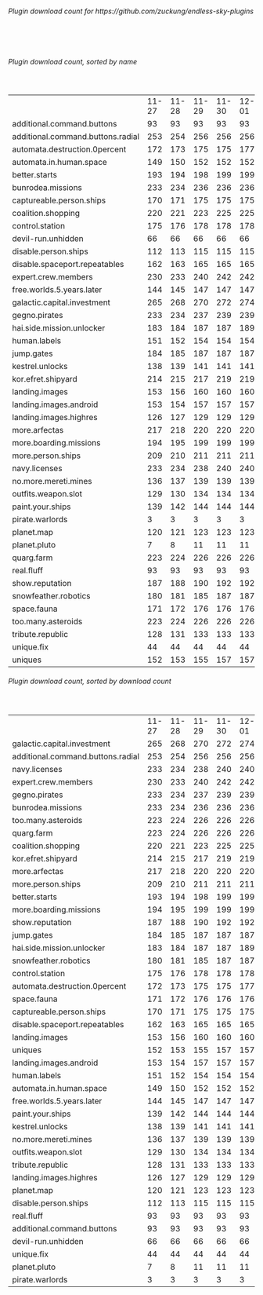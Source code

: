 <h6>Plugin download count for https://github.com/zuckung/endless-sky-plugins</h6><br>
<br>
<h6>Plugin download count, sorted by name</h6><sub><sup><br>
<table>
	<tr>
		<td></td>
		<td>11-27</td>
		<td>11-28</td>
		<td>11-29</td>
		<td>11-30</td>
		<td>12-01</td>
		<td>12-02</td>
		<td>12-03</td>
		<td>today +</td>
	</tr>
	<tr>
		<td>additional.command.buttons</td>
		<td>93</td>
		<td>93</td>
		<td>93</td>
		<td>93</td>
		<td>93</td>
		<td>93</td>
		<td>93</td>
		<td></td>
	</tr>
	<tr>
		<td>additional.command.buttons.radial</td>
		<td>253</td>
		<td>254</td>
		<td>256</td>
		<td>256</td>
		<td>256</td>
		<td>258</td>
		<td>258</td>
		<td></td>
	</tr>
	<tr>
		<td>automata.destruction.0percent</td>
		<td>172</td>
		<td>173</td>
		<td>175</td>
		<td>175</td>
		<td>177</td>
		<td>177</td>
		<td>177</td>
		<td></td>
	</tr>
	<tr>
		<td>automata.in.human.space</td>
		<td>149</td>
		<td>150</td>
		<td>152</td>
		<td>152</td>
		<td>152</td>
		<td>152</td>
		<td>152</td>
		<td></td>
	</tr>
	<tr>
		<td>better.starts</td>
		<td>193</td>
		<td>194</td>
		<td>198</td>
		<td>199</td>
		<td>199</td>
		<td>199</td>
		<td>201</td>
		<td>+ 2</td>
	</tr>
	<tr>
		<td>bunrodea.missions</td>
		<td>233</td>
		<td>234</td>
		<td>236</td>
		<td>236</td>
		<td>236</td>
		<td>236</td>
		<td>236</td>
		<td></td>
	</tr>
	<tr>
		<td>captureable.person.ships</td>
		<td>170</td>
		<td>171</td>
		<td>175</td>
		<td>175</td>
		<td>175</td>
		<td>175</td>
		<td>175</td>
		<td></td>
	</tr>
	<tr>
		<td>coalition.shopping</td>
		<td>220</td>
		<td>221</td>
		<td>223</td>
		<td>225</td>
		<td>225</td>
		<td>225</td>
		<td>225</td>
		<td></td>
	</tr>
	<tr>
		<td>control.station</td>
		<td>175</td>
		<td>176</td>
		<td>178</td>
		<td>178</td>
		<td>178</td>
		<td>180</td>
		<td>180</td>
		<td></td>
	</tr>
	<tr>
		<td>devil-run.unhidden</td>
		<td>66</td>
		<td>66</td>
		<td>66</td>
		<td>66</td>
		<td>66</td>
		<td>66</td>
		<td>66</td>
		<td></td>
	</tr>
	<tr>
		<td>disable.person.ships</td>
		<td>112</td>
		<td>113</td>
		<td>115</td>
		<td>115</td>
		<td>115</td>
		<td>115</td>
		<td>115</td>
		<td></td>
	</tr>
	<tr>
		<td>disable.spaceport.repeatables</td>
		<td>162</td>
		<td>163</td>
		<td>165</td>
		<td>165</td>
		<td>165</td>
		<td>165</td>
		<td>165</td>
		<td></td>
	</tr>
	<tr>
		<td>expert.crew.members</td>
		<td>230</td>
		<td>233</td>
		<td>240</td>
		<td>242</td>
		<td>242</td>
		<td>242</td>
		<td>242</td>
		<td></td>
	</tr>
	<tr>
		<td>free.worlds.5.years.later</td>
		<td>144</td>
		<td>145</td>
		<td>147</td>
		<td>147</td>
		<td>147</td>
		<td>147</td>
		<td>147</td>
		<td></td>
	</tr>
	<tr>
		<td>galactic.capital.investment</td>
		<td>265</td>
		<td>268</td>
		<td>270</td>
		<td>272</td>
		<td>274</td>
		<td>274</td>
		<td>274</td>
		<td></td>
	</tr>
	<tr>
		<td>gegno.pirates</td>
		<td>233</td>
		<td>234</td>
		<td>237</td>
		<td>239</td>
		<td>239</td>
		<td>239</td>
		<td>239</td>
		<td></td>
	</tr>
	<tr>
		<td>hai.side.mission.unlocker</td>
		<td>183</td>
		<td>184</td>
		<td>187</td>
		<td>187</td>
		<td>189</td>
		<td>189</td>
		<td>189</td>
		<td></td>
	</tr>
	<tr>
		<td>human.labels</td>
		<td>151</td>
		<td>152</td>
		<td>154</td>
		<td>154</td>
		<td>154</td>
		<td>154</td>
		<td>154</td>
		<td></td>
	</tr>
	<tr>
		<td>jump.gates</td>
		<td>184</td>
		<td>185</td>
		<td>187</td>
		<td>187</td>
		<td>187</td>
		<td>187</td>
		<td>189</td>
		<td>+ 2</td>
	</tr>
	<tr>
		<td>kestrel.unlocks</td>
		<td>138</td>
		<td>139</td>
		<td>141</td>
		<td>141</td>
		<td>141</td>
		<td>141</td>
		<td>143</td>
		<td>+ 2</td>
	</tr>
	<tr>
		<td>kor.efret.shipyard</td>
		<td>214</td>
		<td>215</td>
		<td>217</td>
		<td>219</td>
		<td>219</td>
		<td>219</td>
		<td>221</td>
		<td>+ 2</td>
	</tr>
	<tr>
		<td>landing.images</td>
		<td>153</td>
		<td>156</td>
		<td>160</td>
		<td>160</td>
		<td>160</td>
		<td>160</td>
		<td>160</td>
		<td></td>
	</tr>
	<tr>
		<td>landing.images.android</td>
		<td>153</td>
		<td>154</td>
		<td>157</td>
		<td>157</td>
		<td>157</td>
		<td>157</td>
		<td>157</td>
		<td></td>
	</tr>
	<tr>
		<td>landing.images.highres</td>
		<td>126</td>
		<td>127</td>
		<td>129</td>
		<td>129</td>
		<td>129</td>
		<td>129</td>
		<td>129</td>
		<td></td>
	</tr>
	<tr>
		<td>more.arfectas</td>
		<td>217</td>
		<td>218</td>
		<td>220</td>
		<td>220</td>
		<td>220</td>
		<td>220</td>
		<td>220</td>
		<td></td>
	</tr>
	<tr>
		<td>more.boarding.missions</td>
		<td>194</td>
		<td>195</td>
		<td>199</td>
		<td>199</td>
		<td>199</td>
		<td>199</td>
		<td>199</td>
		<td></td>
	</tr>
	<tr>
		<td>more.person.ships</td>
		<td>209</td>
		<td>210</td>
		<td>211</td>
		<td>211</td>
		<td>211</td>
		<td>211</td>
		<td>211</td>
		<td></td>
	</tr>
	<tr>
		<td>navy.licenses</td>
		<td>233</td>
		<td>234</td>
		<td>238</td>
		<td>240</td>
		<td>240</td>
		<td>240</td>
		<td>242</td>
		<td>+ 2</td>
	</tr>
	<tr>
		<td>no.more.mereti.mines</td>
		<td>136</td>
		<td>137</td>
		<td>139</td>
		<td>139</td>
		<td>139</td>
		<td>139</td>
		<td>139</td>
		<td></td>
	</tr>
	<tr>
		<td>outfits.weapon.slot</td>
		<td>129</td>
		<td>130</td>
		<td>134</td>
		<td>134</td>
		<td>134</td>
		<td>134</td>
		<td>134</td>
		<td></td>
	</tr>
	<tr>
		<td>paint.your.ships</td>
		<td>139</td>
		<td>142</td>
		<td>144</td>
		<td>144</td>
		<td>144</td>
		<td>144</td>
		<td>144</td>
		<td></td>
	</tr>
	<tr>
		<td>pirate.warlords</td>
		<td>3</td>
		<td>3</td>
		<td>3</td>
		<td>3</td>
		<td>3</td>
		<td>3</td>
		<td>3</td>
		<td></td>
	</tr>
	<tr>
		<td>planet.map</td>
		<td>120</td>
		<td>121</td>
		<td>123</td>
		<td>123</td>
		<td>123</td>
		<td>123</td>
		<td>123</td>
		<td></td>
	</tr>
	<tr>
		<td>planet.pluto</td>
		<td>7</td>
		<td>8</td>
		<td>11</td>
		<td>11</td>
		<td>11</td>
		<td>13</td>
		<td>13</td>
		<td></td>
	</tr>
	<tr>
		<td>quarg.farm</td>
		<td>223</td>
		<td>224</td>
		<td>226</td>
		<td>226</td>
		<td>226</td>
		<td>226</td>
		<td>226</td>
		<td></td>
	</tr>
	<tr>
		<td>real.fluff</td>
		<td>93</td>
		<td>93</td>
		<td>93</td>
		<td>93</td>
		<td>93</td>
		<td>93</td>
		<td>93</td>
		<td></td>
	</tr>
	<tr>
		<td>show.reputation</td>
		<td>187</td>
		<td>188</td>
		<td>190</td>
		<td>192</td>
		<td>192</td>
		<td>192</td>
		<td>192</td>
		<td></td>
	</tr>
	<tr>
		<td>snowfeather.robotics</td>
		<td>180</td>
		<td>181</td>
		<td>185</td>
		<td>187</td>
		<td>187</td>
		<td>187</td>
		<td>187</td>
		<td></td>
	</tr>
	<tr>
		<td>space.fauna</td>
		<td>171</td>
		<td>172</td>
		<td>176</td>
		<td>176</td>
		<td>176</td>
		<td>176</td>
		<td>176</td>
		<td></td>
	</tr>
	<tr>
		<td>too.many.asteroids</td>
		<td>223</td>
		<td>224</td>
		<td>226</td>
		<td>226</td>
		<td>226</td>
		<td>226</td>
		<td>228</td>
		<td>+ 2</td>
	</tr>
	<tr>
		<td>tribute.republic</td>
		<td>128</td>
		<td>131</td>
		<td>133</td>
		<td>133</td>
		<td>133</td>
		<td>133</td>
		<td>133</td>
		<td></td>
	</tr>
	<tr>
		<td>unique.fix</td>
		<td>44</td>
		<td>44</td>
		<td>44</td>
		<td>44</td>
		<td>44</td>
		<td>44</td>
		<td>44</td>
		<td></td>
	</tr>
	<tr>
		<td>uniques</td>
		<td>152</td>
		<td>153</td>
		<td>155</td>
		<td>157</td>
		<td>157</td>
		<td>157</td>
		<td>157</td>
		<td></td>
	</tr>
</table>
</sub></sup>
<h6>Plugin download count, sorted by download count</h6><sub><sup><br>
<table>
	<tr>
		<td></td>
		<td>11-27</td>
		<td>11-28</td>
		<td>11-29</td>
		<td>11-30</td>
		<td>12-01</td>
		<td>12-02</td>
		<td>12-03</td>
		<td>today +</td>
	</tr>
	<tr>
		<td>galactic.capital.investment</td>
		<td>265</td>
		<td>268</td>
		<td>270</td>
		<td>272</td>
		<td>274</td>
		<td>274</td>
		<td>274</td>
		<td></td>
	</tr>
	<tr>
		<td>additional.command.buttons.radial</td>
		<td>253</td>
		<td>254</td>
		<td>256</td>
		<td>256</td>
		<td>256</td>
		<td>258</td>
		<td>258</td>
		<td></td>
	</tr>
	<tr>
		<td>navy.licenses</td>
		<td>233</td>
		<td>234</td>
		<td>238</td>
		<td>240</td>
		<td>240</td>
		<td>240</td>
		<td>242</td>
		<td>+ 2</td>
	</tr>
	<tr>
		<td>expert.crew.members</td>
		<td>230</td>
		<td>233</td>
		<td>240</td>
		<td>242</td>
		<td>242</td>
		<td>242</td>
		<td>242</td>
		<td></td>
	</tr>
	<tr>
		<td>gegno.pirates</td>
		<td>233</td>
		<td>234</td>
		<td>237</td>
		<td>239</td>
		<td>239</td>
		<td>239</td>
		<td>239</td>
		<td></td>
	</tr>
	<tr>
		<td>bunrodea.missions</td>
		<td>233</td>
		<td>234</td>
		<td>236</td>
		<td>236</td>
		<td>236</td>
		<td>236</td>
		<td>236</td>
		<td></td>
	</tr>
	<tr>
		<td>too.many.asteroids</td>
		<td>223</td>
		<td>224</td>
		<td>226</td>
		<td>226</td>
		<td>226</td>
		<td>226</td>
		<td>228</td>
		<td>+ 2</td>
	</tr>
	<tr>
		<td>quarg.farm</td>
		<td>223</td>
		<td>224</td>
		<td>226</td>
		<td>226</td>
		<td>226</td>
		<td>226</td>
		<td>226</td>
		<td></td>
	</tr>
	<tr>
		<td>coalition.shopping</td>
		<td>220</td>
		<td>221</td>
		<td>223</td>
		<td>225</td>
		<td>225</td>
		<td>225</td>
		<td>225</td>
		<td></td>
	</tr>
	<tr>
		<td>kor.efret.shipyard</td>
		<td>214</td>
		<td>215</td>
		<td>217</td>
		<td>219</td>
		<td>219</td>
		<td>219</td>
		<td>221</td>
		<td>+ 2</td>
	</tr>
	<tr>
		<td>more.arfectas</td>
		<td>217</td>
		<td>218</td>
		<td>220</td>
		<td>220</td>
		<td>220</td>
		<td>220</td>
		<td>220</td>
		<td></td>
	</tr>
	<tr>
		<td>more.person.ships</td>
		<td>209</td>
		<td>210</td>
		<td>211</td>
		<td>211</td>
		<td>211</td>
		<td>211</td>
		<td>211</td>
		<td></td>
	</tr>
	<tr>
		<td>better.starts</td>
		<td>193</td>
		<td>194</td>
		<td>198</td>
		<td>199</td>
		<td>199</td>
		<td>199</td>
		<td>201</td>
		<td>+ 2</td>
	</tr>
	<tr>
		<td>more.boarding.missions</td>
		<td>194</td>
		<td>195</td>
		<td>199</td>
		<td>199</td>
		<td>199</td>
		<td>199</td>
		<td>199</td>
		<td></td>
	</tr>
	<tr>
		<td>show.reputation</td>
		<td>187</td>
		<td>188</td>
		<td>190</td>
		<td>192</td>
		<td>192</td>
		<td>192</td>
		<td>192</td>
		<td></td>
	</tr>
	<tr>
		<td>jump.gates</td>
		<td>184</td>
		<td>185</td>
		<td>187</td>
		<td>187</td>
		<td>187</td>
		<td>187</td>
		<td>189</td>
		<td>+ 2</td>
	</tr>
	<tr>
		<td>hai.side.mission.unlocker</td>
		<td>183</td>
		<td>184</td>
		<td>187</td>
		<td>187</td>
		<td>189</td>
		<td>189</td>
		<td>189</td>
		<td></td>
	</tr>
	<tr>
		<td>snowfeather.robotics</td>
		<td>180</td>
		<td>181</td>
		<td>185</td>
		<td>187</td>
		<td>187</td>
		<td>187</td>
		<td>187</td>
		<td></td>
	</tr>
	<tr>
		<td>control.station</td>
		<td>175</td>
		<td>176</td>
		<td>178</td>
		<td>178</td>
		<td>178</td>
		<td>180</td>
		<td>180</td>
		<td></td>
	</tr>
	<tr>
		<td>automata.destruction.0percent</td>
		<td>172</td>
		<td>173</td>
		<td>175</td>
		<td>175</td>
		<td>177</td>
		<td>177</td>
		<td>177</td>
		<td></td>
	</tr>
	<tr>
		<td>space.fauna</td>
		<td>171</td>
		<td>172</td>
		<td>176</td>
		<td>176</td>
		<td>176</td>
		<td>176</td>
		<td>176</td>
		<td></td>
	</tr>
	<tr>
		<td>captureable.person.ships</td>
		<td>170</td>
		<td>171</td>
		<td>175</td>
		<td>175</td>
		<td>175</td>
		<td>175</td>
		<td>175</td>
		<td></td>
	</tr>
	<tr>
		<td>disable.spaceport.repeatables</td>
		<td>162</td>
		<td>163</td>
		<td>165</td>
		<td>165</td>
		<td>165</td>
		<td>165</td>
		<td>165</td>
		<td></td>
	</tr>
	<tr>
		<td>landing.images</td>
		<td>153</td>
		<td>156</td>
		<td>160</td>
		<td>160</td>
		<td>160</td>
		<td>160</td>
		<td>160</td>
		<td></td>
	</tr>
	<tr>
		<td>uniques</td>
		<td>152</td>
		<td>153</td>
		<td>155</td>
		<td>157</td>
		<td>157</td>
		<td>157</td>
		<td>157</td>
		<td></td>
	</tr>
	<tr>
		<td>landing.images.android</td>
		<td>153</td>
		<td>154</td>
		<td>157</td>
		<td>157</td>
		<td>157</td>
		<td>157</td>
		<td>157</td>
		<td></td>
	</tr>
	<tr>
		<td>human.labels</td>
		<td>151</td>
		<td>152</td>
		<td>154</td>
		<td>154</td>
		<td>154</td>
		<td>154</td>
		<td>154</td>
		<td></td>
	</tr>
	<tr>
		<td>automata.in.human.space</td>
		<td>149</td>
		<td>150</td>
		<td>152</td>
		<td>152</td>
		<td>152</td>
		<td>152</td>
		<td>152</td>
		<td></td>
	</tr>
	<tr>
		<td>free.worlds.5.years.later</td>
		<td>144</td>
		<td>145</td>
		<td>147</td>
		<td>147</td>
		<td>147</td>
		<td>147</td>
		<td>147</td>
		<td></td>
	</tr>
	<tr>
		<td>paint.your.ships</td>
		<td>139</td>
		<td>142</td>
		<td>144</td>
		<td>144</td>
		<td>144</td>
		<td>144</td>
		<td>144</td>
		<td></td>
	</tr>
	<tr>
		<td>kestrel.unlocks</td>
		<td>138</td>
		<td>139</td>
		<td>141</td>
		<td>141</td>
		<td>141</td>
		<td>141</td>
		<td>143</td>
		<td>+ 2</td>
	</tr>
	<tr>
		<td>no.more.mereti.mines</td>
		<td>136</td>
		<td>137</td>
		<td>139</td>
		<td>139</td>
		<td>139</td>
		<td>139</td>
		<td>139</td>
		<td></td>
	</tr>
	<tr>
		<td>outfits.weapon.slot</td>
		<td>129</td>
		<td>130</td>
		<td>134</td>
		<td>134</td>
		<td>134</td>
		<td>134</td>
		<td>134</td>
		<td></td>
	</tr>
	<tr>
		<td>tribute.republic</td>
		<td>128</td>
		<td>131</td>
		<td>133</td>
		<td>133</td>
		<td>133</td>
		<td>133</td>
		<td>133</td>
		<td></td>
	</tr>
	<tr>
		<td>landing.images.highres</td>
		<td>126</td>
		<td>127</td>
		<td>129</td>
		<td>129</td>
		<td>129</td>
		<td>129</td>
		<td>129</td>
		<td></td>
	</tr>
	<tr>
		<td>planet.map</td>
		<td>120</td>
		<td>121</td>
		<td>123</td>
		<td>123</td>
		<td>123</td>
		<td>123</td>
		<td>123</td>
		<td></td>
	</tr>
	<tr>
		<td>disable.person.ships</td>
		<td>112</td>
		<td>113</td>
		<td>115</td>
		<td>115</td>
		<td>115</td>
		<td>115</td>
		<td>115</td>
		<td></td>
	</tr>
	<tr>
		<td>real.fluff</td>
		<td>93</td>
		<td>93</td>
		<td>93</td>
		<td>93</td>
		<td>93</td>
		<td>93</td>
		<td>93</td>
		<td></td>
	</tr>
	<tr>
		<td>additional.command.buttons</td>
		<td>93</td>
		<td>93</td>
		<td>93</td>
		<td>93</td>
		<td>93</td>
		<td>93</td>
		<td>93</td>
		<td></td>
	</tr>
	<tr>
		<td>devil-run.unhidden</td>
		<td>66</td>
		<td>66</td>
		<td>66</td>
		<td>66</td>
		<td>66</td>
		<td>66</td>
		<td>66</td>
		<td></td>
	</tr>
	<tr>
		<td>unique.fix</td>
		<td>44</td>
		<td>44</td>
		<td>44</td>
		<td>44</td>
		<td>44</td>
		<td>44</td>
		<td>44</td>
		<td></td>
	</tr>
	<tr>
		<td>planet.pluto</td>
		<td>7</td>
		<td>8</td>
		<td>11</td>
		<td>11</td>
		<td>11</td>
		<td>13</td>
		<td>13</td>
		<td></td>
	</tr>
	<tr>
		<td>pirate.warlords</td>
		<td>3</td>
		<td>3</td>
		<td>3</td>
		<td>3</td>
		<td>3</td>
		<td>3</td>
		<td>3</td>
		<td></td>
	</tr>
</table>
</sub></sup>
